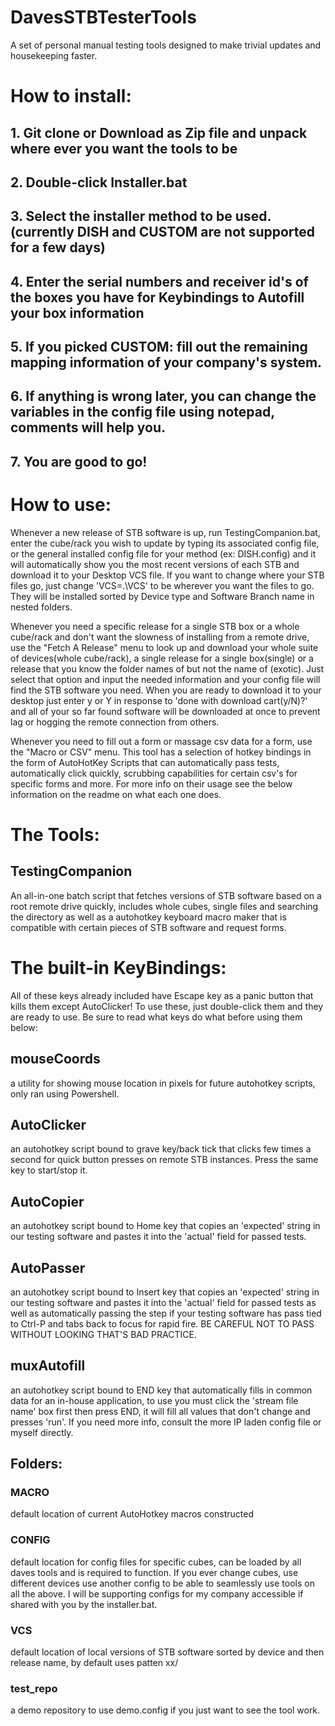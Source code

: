 # DavesSTBTesterTools
A set of personal manual testing tools designed to make trivial updates and housekeeping faster.

# How to install:
## 1. Git clone or Download as Zip file and unpack where ever you want the tools to be
## 2. Double-click Installer.bat
## 3. Select the installer method to be used. (currently DISH and CUSTOM are not supported for a few days)
## 4. Enter the serial numbers and receiver id's of the boxes you have for Keybindings to Autofill your box information
## 5. If you picked CUSTOM: fill out the remaining mapping information of your company's system.
## 6. If anything is wrong later, you can change the variables in the config file using notepad, comments will help you.
## 7. You are good to go!

# How to use:
Whenever a new release of STB software is up, run TestingCompanion.bat, enter the cube/rack you wish to update by typing its associated config file, or the general installed config file for your method (ex: DISH.config) and it will automatically show you the most recent versions of each STB and download it to your Desktop VCS file. If you want to change where your STB files go, just change 'VCS=.\VCS' to be wherever you want the files to go. They will be installed sorted by Device type and Software Branch name in nested folders.

Whenever you need a specific release for a single STB box or a whole cube/rack and don't want the slowness of installing from a remote drive, use the "Fetch A Release" menu to look up and download your whole suite of devices(whole cube/rack), a single release for a single box(single) or a release that you know the folder names of but not the name of (exotic). Just select that option and input the needed information and your config file will find the STB software you need. When you are ready to download it to your desktop just enter y or Y in response to 'done with download cart(y/N)?' and all of your so far found software will be downloaded at once to prevent lag or hogging the remote connection from others.

Whenever you need to fill out a form or massage csv data for a form, use the "Macro or CSV" menu. This tool has a selection of hotkey bindings in the form of AutoHotKey Scripts that can automatically pass tests, automatically click quickly, scrubbing capabilities for certain csv's for specific forms and more. For more info on their usage see the below information on the readme on what each one does.

# The Tools:
## TestingCompanion
An all-in-one batch script that fetches versions of STB software based on a root remote drive quickly, includes whole cubes, single files and searching the directory as well as a autohotkey keyboard macro maker that is compatible with certain pieces of STB software and request forms.

# The built-in KeyBindings:
All of these keys already included have Escape key as a panic button that kills them except AutoClicker!
To use these, just double-click them and they are ready to use. Be sure to read what keys do what before using them below:

## mouseCoords
a utility for showing mouse location in pixels for future autohotkey scripts, only ran using Powershell.

## AutoClicker
an autohotkey script bound to grave key/back tick that clicks few times a second for quick button presses on remote STB instances. Press the same key to start/stop it.

## AutoCopier
an autohotkey script bound to Home key that copies an 'expected' string in our testing software and pastes it into the 'actual' field for passed tests.

## AutoPasser
an autohotkey script bound to Insert key that copies an 'expected' string in our testing software and pastes it into the 'actual' field for passed tests as well as automatically passing the step if your testing software has pass tied to Ctrl-P and tabs back to focus for rapid fire. BE CAREFUL NOT TO PASS WITHOUT LOOKING THAT'S BAD PRACTICE.

## muxAutofill
an autohotkey script bound to END key that automatically fills in common data for an in-house application, to use you must click the 'stream file name' box first then press END, it will fill all values that don't change and presses 'run'. If you need more info, consult the more IP laden config file or myself directly.

## Folders:
### MACRO
default location of current AutoHotkey macros constructed
### CONFIG
default location for config files for specific cubes, can be loaded by all daves tools and is required to function.
If you ever change cubes, use different devices use another config to be able to seamlessly use tools on all the above.
I will be supporting configs for my company accessible if shared with you by the installer.bat.
### VCS
default location of local versions of STB software sorted by device and then release name, by default uses patten <version char><version char>xx/<version char><version char><release char><number>
### test_repo
a demo repository to use demo.config if you just want to see the tool work.

